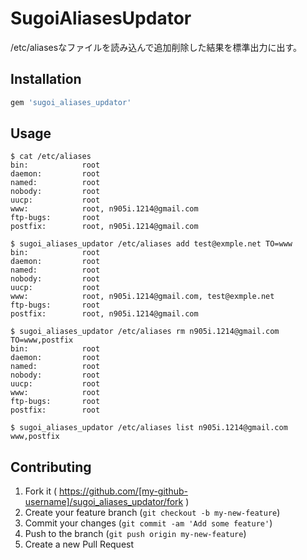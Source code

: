 # SugoiAliasesUpdator

/etc/aliasesなファイルを読み込んで追加削除した結果を標準出力に出す。

## Installation

```ruby
gem 'sugoi_aliases_updator'
```

## Usage
```
$ cat /etc/aliases
bin:            root
daemon:         root
named:          root
nobody:         root
uucp:           root
www:            root, n905i.1214@gmail.com
ftp-bugs:       root
postfix:        root, n905i.1214@gmail.com

```

```
$ sugoi_aliases_updator /etc/aliases add test@exmple.net TO=www
bin:            root
daemon:         root
named:          root
nobody:         root
uucp:           root
www:            root, n905i.1214@gmail.com, test@exmple.net
ftp-bugs:       root
postfix:        root, n905i.1214@gmail.com
```

```
$ sugoi_aliases_updator /etc/aliases rm n905i.1214@gmail.com TO=www,postfix
bin:            root
daemon:         root
named:          root
nobody:         root
uucp:           root
www:            root
ftp-bugs:       root
postfix:        root
```
```
$ sugoi_aliases_updator /etc/aliases list n905i.1214@gmail.com
www,postfix
```


## Contributing

1. Fork it ( https://github.com/[my-github-username]/sugoi_aliases_updator/fork )
2. Create your feature branch (`git checkout -b my-new-feature`)
3. Commit your changes (`git commit -am 'Add some feature'`)
4. Push to the branch (`git push origin my-new-feature`)
5. Create a new Pull Request
